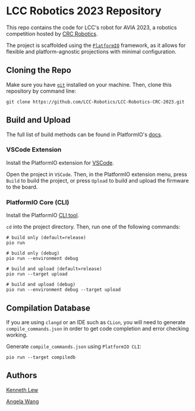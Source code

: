 # LCC Robotics 2023 Repository

This repo contains the code for LCC's robot for AVIA 2023, a robotics competition hosted
by [CRC Robotics](https://robo-crc.ca/).

The project is scaffolded using the [`PlatformIO`](https://platformio.org/) framework, as it allows for flexible and platform-agnostic projections
with minimal configuration.

## Cloning the Repo

Make sure you have [`git`](https://git-scm.com/) installed on your machine. Then, clone this repository by command line:

```shell
git clone https://github.com/LCC-Robotics/LCC-Robotics-CRC-2023.git
```

## Build and Upload

The full list of build methods can be found in PlatformIO's [docs](https://docs.platformio.org/en/latest/).

### VSCode Extension

Install the PlatformIO extension
for [VSCode](https://marketplace.visualstudio.com/items?itemName=platformio.platformio-ide).

Open the project in `VSCode`. Then, in the PlatformIO extension menu, press `Build` to build the project, or
press `Upload` to build and upload the
firmware to the board.

### PlatformIO Core (CLI)

Install the PlatformIO [CLI tool](https://docs.platformio.org/en/stable/core/index.html).

`cd` into the project directory. Then, run one of the following commands:

```shell
# build only (default=release)
pio run

# build only (debug)
pio run --environment debug

# build and upload (default=release)
pio run --target upload

# build and upload (debug)
pio run --environment debug --target upload
```

## Compilation Database

If you are using `clangd` or an IDE such as `CLion`, you will need to generate `compile_commands.json` in order to get
code completion and error checking working.

Generate `compile_commands.json` using `PlatformIO CLI`:

```shell
pio run --target compiledb
```

## Authors

[Kenneth Lew](https://github.com/lew1101)

[Angela Wang](https://github.com/A-Blve)
